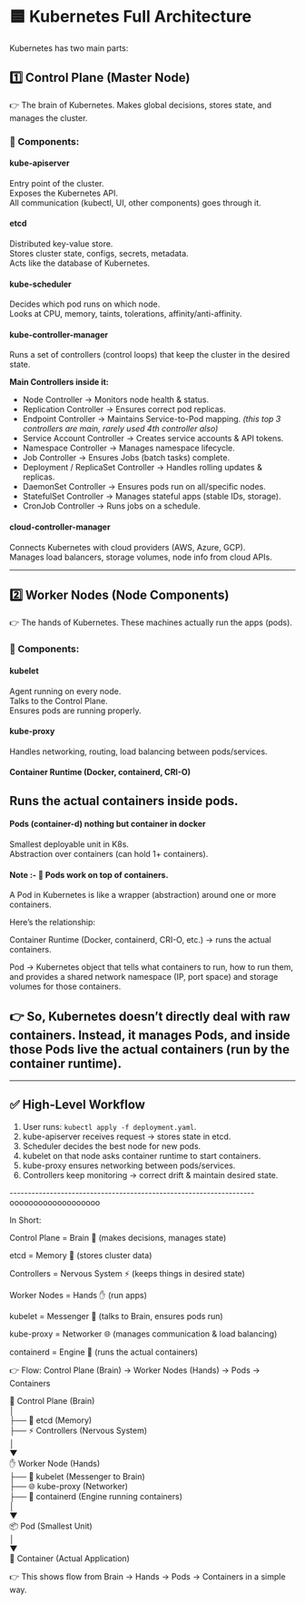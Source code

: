 # 🟦 Kubernetes Full Architecture

Kubernetes has two main parts:

## 1️⃣ Control Plane (Master Node)

👉 The brain of Kubernetes. Makes global decisions, stores state, and manages the cluster.

### 🔹 Components:

#### kube-apiserver
Entry point of the cluster.  
Exposes the Kubernetes API.  
All communication (kubectl, UI, other components) goes through it.  

#### etcd
Distributed key-value store.  
Stores cluster state, configs, secrets, metadata.  
Acts like the database of Kubernetes.  

#### kube-scheduler
Decides which pod runs on which node.  
Looks at CPU, memory, taints, tolerations, affinity/anti-affinity.  

#### kube-controller-manager
Runs a set of controllers (control loops) that keep the cluster in the desired state.  

**Main Controllers inside it:**
- Node Controller → Monitors node health & status.  
- Replication Controller → Ensures correct pod replicas.  
- Endpoint Controller → Maintains Service-to-Pod mapping.  *(this top 3 controllers are main, rarely used 4th controller also)*  
- Service Account Controller → Creates service accounts & API tokens.  
- Namespace Controller → Manages namespace lifecycle.  
- Job Controller → Ensures Jobs (batch tasks) complete.  
- Deployment / ReplicaSet Controller → Handles rolling updates & replicas.  
- DaemonSet Controller → Ensures pods run on all/specific nodes.  
- StatefulSet Controller → Manages stateful apps (stable IDs, storage).  
- CronJob Controller → Runs jobs on a schedule.  

#### cloud-controller-manager
Connects Kubernetes with cloud providers (AWS, Azure, GCP).  
Manages load balancers, storage volumes, node info from cloud APIs.  

---

## 2️⃣ Worker Nodes (Node Components)

👉 The hands of Kubernetes. These machines actually run the apps (pods).

### 🔹 Components:

#### kubelet
Agent running on every node.  
Talks to the Control Plane.  
Ensures pods are running properly.  

#### kube-proxy
Handles networking, routing, load balancing between pods/services.  

#### Container Runtime (Docker, containerd, CRI-O)
Runs the actual containers inside pods.  
----------------------------------------------------------------------------------------------------------------
#### Pods   (container-d)   nothing but container in docker
Smallest deployable unit in K8s.  
Abstraction over containers (can hold 1+ containers).  

#### Note :- 🔹 Pods work on top of containers.
A Pod in Kubernetes is like a wrapper (abstraction) around one or more containers.

Here’s the relationship:

Container Runtime (Docker, containerd, CRI-O, etc.) → runs the actual containers.

Pod → Kubernetes object that tells what containers to run, how to run them, and provides a shared network namespace (IP, port space) and storage volumes for those containers.

👉 So, Kubernetes doesn’t directly deal with raw containers.
Instead, it manages Pods, and inside those Pods live the actual containers (run by the container runtime).
----------------------------------------------------------------------------------------------------------------
---

## ✅ High-Level Workflow

1. User runs: `kubectl apply -f deployment.yaml`.  
2. kube-apiserver receives request → stores state in etcd.  
3. Scheduler decides the best node for new pods.  
4. kubelet on that node asks container runtime to start containers.  
5. kube-proxy ensures networking between pods/services.  
6. Controllers keep monitoring → correct drift & maintain desired state.  

-------------------------------------------------------------------ooooooooooooooooooo

In Short:

Control Plane = Brain 🧠 (makes decisions, manages state)

etcd = Memory 💾 (stores cluster data)

Controllers = Nervous System ⚡ (keeps things in desired state)

Worker Nodes = Hands ✋ (run apps)

kubelet = Messenger 📢 (talks to Brain, ensures pods run)

kube-proxy = Networker 🌐 (manages communication & load balancing)

containerd = Engine 🚀 (runs the actual containers)

👉 Flow: Control Plane (Brain) → Worker Nodes (Hands) → Pods → Containers


🧠 Control Plane (Brain)  
   │  
   ├── 💾 etcd (Memory)  
   ├── ⚡ Controllers (Nervous System)  
   │  
   ▼  
✋ Worker Node (Hands)  
   ├── 📢 kubelet (Messenger to Brain)  
   ├── 🌐 kube-proxy (Networker)  
   ├── 🚀 containerd (Engine running containers)  
   │  
   ▼  
📦 Pod (Smallest Unit)  
   │  
   ▼  
🐳 Container (Actual Application)

👉 This shows flow from Brain → Hands → Pods → Containers in a simple way.
